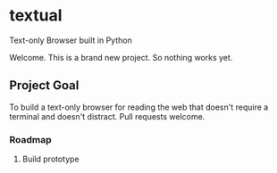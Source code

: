# textual
Text-only Browser built in Python

Welcome.  This is a brand new project.  So nothing works yet.

## Project Goal
To build a text-only browser for reading the web that doesn't require a terminal and doesn't distract.  Pull requests welcome.

### Roadmap
1. Build prototype
